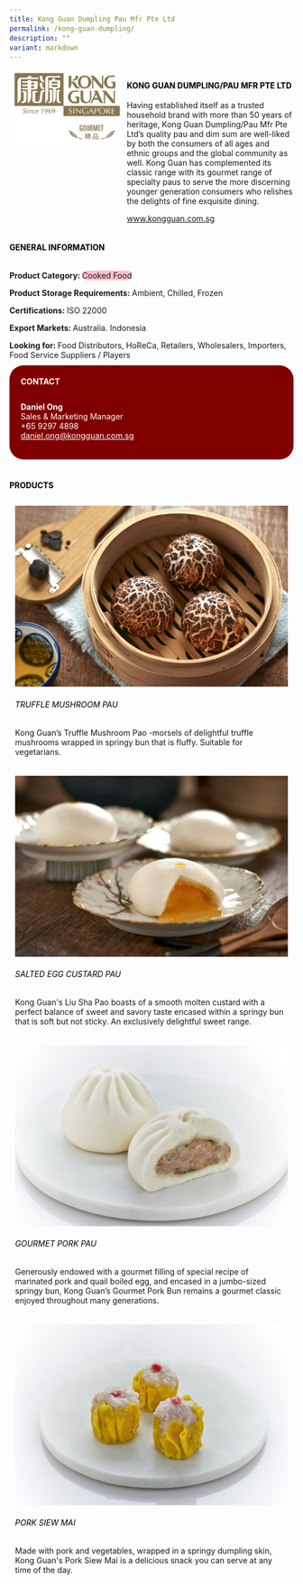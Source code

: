 ```yaml
---
title: Kong Guan Dumpling Pau Mfr Pte Ltd
permalink: /kong-guan-dumpling/
description: ""
variant: markdown
---
```

<div class="flex-paragraph">
	<div style="display: flex; flex-wrap: wrap;" class="flex-container">
		<div style="flex: 1 1 40%; display: block;" class="card sgds">
			<img src="/images/Kong%20Guan%20Dumpling/kong_guan_dumpling_logo.jpg">
		</div>
		<div style="flex: 1 1 58%; display: block; margin-left: 3px" class="card-sgds">
			<h4 style="text-transform: uppercase; color: black;"><b>Kong Guan Dumpling/Pau Mfr Pte Ltd</b></h4>
			<p>Having established itself as a trusted household brand with more than 50 years of heritage, Kong Guan Dumpling/Pau Mfr Pte Ltd’s quality pau and dim sum  are well-liked by both the consumers of all ages and ethnic groups and the global community as well. Kong Guan has complemented its classic range with  its gourmet range of specialty paus to serve the more discerning younger generation consumers who relishes  the delights of fine exquisite dining.</p>
			<p><a target="_blank" href="https://www.kongguan.com.sg">www.kongguan.com.sg</a></p>
		</div>
	</div>
</div>

<h4 style="text-transform: uppercase; color: black;">
	<b>General Information</b>
</h4>
<div style="display: flex; flex-wrap: wrap;" class="flex-container">
	<div style="flex: 1 1 65%; display: block; align-self: stretch" class="card sgds">
		<div class="flex-paragraph">
			<p>
				<b>Product Category: </b>
				<span style="background-color: pink; border-radius: 10px;">Cooked Food</span>
			</p>
			<p>
				<b>Product Storage Requirements: </b>Ambient, Chilled, Frozen
			</p>
			<p>
				<b>Certifications: </b>ISO 22000
			</p>
			<p>
				<b>Export Markets: </b>Australia. Indonesia
			</p>
			<p style="margin-bottom: 10px;">
				<b>Looking for: </b>Food Distributors, HoReCa, Retailers, Wholesalers, Importers, Food Service Suppliers / Players
			</p>
		</div>
	</div>
	<div style="flex: 1 1 35%; padding: 10px; display: block; background-color: maroon; border-radius: 25px; align-self: center;" class="card sgds">
		<h4 style="color: white; margin-top: 10px; margin-left: 10px;">CONTACT</h4>
		<div class="flex-paragraph">
			<p style="padding: 10px; color: white;">
				<b>Daniel Ong</b>
				<br>Sales &amp; Marketing Manager<br>+65 9297 4898<br>
				<a style="color: white;" href="mailto:daniel.ong@kongguan.com.sg">daniel.ong@kongguan.com.sg</a>
			</p>
		</div>
	</div>
</div>
<br>
<h4 style="text-transform: uppercase; color: black;">
	<b>Products</b>
</h4>
<div style="display: flex; flex-wrap: wrap;">
	<div style="flex: 1 1 47%; margin: 10px; display: block;" class="card sgds">
		<div style="display: block;" class="flex-image">
			<img src="/images/Kong%20Guan%20Dumpling/kong_guan_dumpling_product_01.jpg">
		</div>
		<div class="flex-paragraph">
			<h6 style="text-transform: uppercase; color: black;">Truffle Mushroom Pau</h6>
			<p>Kong Guan’s Truffle Mushroom Pao -morsels of delightful truffle mushrooms wrapped in springy bun that is fluffy. Suitable for vegetarians.</p>
		</div>
	</div>
	<div style="flex: 1 1 47%; margin: 10px; display: block;" class="card sgds">
		<div style="display: block;" class="flex-image">
			<img src="/images/Kong%20Guan%20Dumpling/kong_guan_dumpling_product_02.jpg">
		</div>
		<div class="flex-paragraph">
			<h6 style="text-transform: uppercase; color: black;">Salted Egg Custard Pau</h6>
			<p>Kong Guan's Liu Sha Pao boasts of a smooth molten custard with a perfect balance of sweet and savory taste encased within a springy bun that is soft but not sticky. An exclusively delightful sweet range.</p>
		</div>
	</div>
	<div style="flex: 1 1 47%; margin: 10px; display: block;" class="card sgds">
		<div style="display: block;" class="flex-image">
			<img src="/images/Kong%20Guan%20Dumpling/kong_guan_dumpling_product_03.jpg">
		</div>
		<div class="flex-paragraph">
			<h6 style="text-transform: uppercase; color: black;">Gourmet Pork Pau</h6>
			<p>Generously endowed with a gourmet filling of special recipe of marinated pork and quail boiled egg, and encased in a jumbo-sized springy bun, Kong Guan’s Gourmet Pork Bun remains a gourmet classic enjoyed throughout many generations.</p>
		</div>
	</div>
	<div style="flex: 1 1 47%; margin: 10px; display: block;" class="card sgds">
		<div style="display: block;" class="flex-image">
			<img src="/images/Kong%20Guan%20Dumpling/kong_guan_dumpling_product_04.jpg">
		</div>
		<div class="flex-paragraph">
			<h6 style="text-transform: uppercase; color: black;">Pork Siew Mai</h6>
			<p>Made with pork and vegetables, wrapped in a springy dumpling skin, Kong Guan's Pork Siew Mai is a delicious snack you can serve at any time of the day.</p>
		</div>
	</div>
</div>